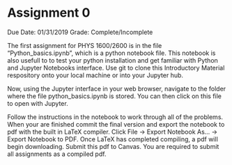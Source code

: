 
# Assignment 0
Due Date: 01/31/2019
Grade: Complete/Incomplete

The first assignment for PHYS 1600/2600 is in the file “Python_basics.ipynb”, which is a python notebook file. This notebook is also usefull to to test your python installation and get familiar with Python and Jupyter Notebooks interface. Use git to clone this Introductory Material respository onto your local machine or into your Jupyter hub.

Now, using the Jupyter interface in your web browser, navigate to the folder where the file python_basics.ipynb is stored. You can then click on this file to open with Jupyter. 

Follow the instructions in the notebook to work through all of the problems. When your are finished commit the final version and export the notebook to pdf with the built in LaTeX compiler. Click File -> Export Notebook As... -> Export Notebook to PDF. Once LaTeX has completed compiling, a pdf will begin downloading. Submit this pdf to Canvas.  You are required to submit all assignments as a compiled pdf.
